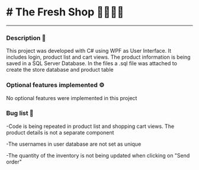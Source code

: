 # # The Fresh Shop 🍅🍇🍉🍏

***

### Description 📝
This project was developed with C# using WPF as User Interface. It includes login, product list and cart views.
The product information is being saved in a SQL Server Database.
In the files a .sql file was attached to create the store database and product table

### Optional features implemented ⚙️
No optional features were implemented in this project

### Bug list 🐛

-Code is being repeated in product list and shopping cart views. The product details is not a separate component

-The usernames in user database are not set as unique

-The quantity of the inventory is not being updated when clicking on "Send order"
